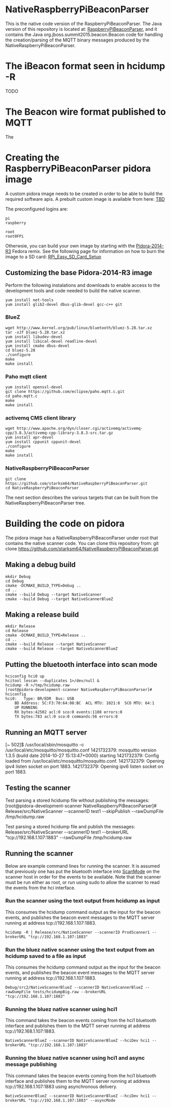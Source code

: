 # NativeRaspberryPiBeaconParser
This is the native code version of the RaspberryPiBeaconParser. 
The Java version of this repository is located at: [RaspberryPiBeaconParser](https://github.com/starksm64/RaspberryPiBeaconParser), and it contains the Java org.jboss.summit2015.beacon.Beacon code for handling the creation/parsing of the MQTT binary messages produced by the NativeRaspberryPiBeaconParser.

# The iBeacon format seen in hcidump -R
TODO

# The Beacon wire format published to MQTT
The

# Creating the RaspberryPiBeaconParser pidora image
A custom pidora image needs to be created in order to be able to build the required software apis. A prebuilt custom image is available from here: [TBD]()

The preconfigured logins are:

	pi
	raspberry
	
	root
	root0FPi

Otherwsie, you can build your own image by starting with the
[Pidora-2014-R3](http://downloads.raspberrypi.org/pidora_latest) Fedora remix. See the following page for information on how to burn the image to a SD card:
[RPi_Easy_SD_Card_Setup](http://elinux.org/RPi_Easy_SD_Card_Setup)

## Customizing the base Pidora-2014-R3 image
Perform the following instalations and downloads to enable access to the development tools and code needed to build the native scanner.

	yum install net-tools
	yum install glib2-devel dbus-glib-devel gcc-c++ git

### BlueZ
	wget http://www.kernel.org/pub/linux/bluetooth/bluez-5.28.tar.xz
	tar -xJf bluez-5.28.tar.xz
	yum install libudev-devel
	yum install libical-devel readline-devel
	yum install cmake dbus-devel
	cd bluez-5.28
	./configure
	make
	make install


### Paho mqtt client
	yum install openssl-devel
	git clone https://github.com/eclipse/paho.mqtt.c.git
	cd paho.mqtt.c
	make
	make install

### activemq CMS client library
	wget http://www.apache.org/dyn/closer.cgi/activemq/activemq-cpp/3.8.3/activemq-cpp-library-3.8.3-src.tar.gz
	yum install apr-devel
	yum install cppunit cppunit-devel
	./configure
	make
	make install

### NativeRaspberryPiBeaconParser
	git clone https://github.com/starksm64/NativeRaspberryPiBeaconParser.git
	cd NativeRaspberryPiBeaconParser

The next section describes the various targets that can be built from the NativeRaspberryPiBeaconParser tree.


# Building the code on pidora
The pidora image has a NativeRaspberryPiBeaconParser under root that contains the native scanner code. You can clone
this repository from:
git clone https://github.com/starksm64/NativeRaspberryPiBeaconParser.git

## Making a debug build
	mkdir Debug
	cd Debug
	cmake -DCMAKE_BUILD_TYPE=Debug ..
	cd ..
	cmake --build Debug --target NativeScanner
	cmake --build Debug --target NativeScannerBlueZ

## Making a release build
	mkdir Release
	cd Release
	cmake -DCMAKE_BUILD_TYPE=Release ..
	cd ..
	cmake --build Release --target NativeScanner
	cmake --build Release --target NativeScannerBlueZ

## <a name="ScanMode"></a>Putting the bluetooth interface into scan mode
	hciconfig hci0 up
	hcitool lescan --duplicates 1>/dev/null &
	hcidump -R >/tmp/hcidump.raw
	[root@pidora-development-scanner NativeRaspberryPiBeaconParser]# hciconfig
	hci0:	Type: BR/EDR  Bus: USB
		BD Address: 5C:F3:70:64:08:BC  ACL MTU: 1021:8  SCO MTU: 64:1
		UP RUNNING 
		RX bytes:42502 acl:0 sco:0 events:1108 errors:0
		TX bytes:783 acl:0 sco:0 commands:56 errors:0

## Running an MQTT server
[~ 502]$ /usr/local/sbin/mosquitto -c /usr/local/etc/mosquitto/mosquitto.conf
1421732379: mosquitto version 1.3.5 (build date 2014-10-27 15:13:47+0000) starting
1421732379: Config loaded from /usr/local/etc/mosquitto/mosquitto.conf.
1421732379: Opening ipv4 listen socket on port 1883.
1421732379: Opening ipv6 listen socket on port 1883.

## Testing the scanner
Test parsing a stored hcidump file without publishing the messages:
[root@pidora-development-scanner NativeRaspberryPiBeaconParser]# Release/src/NativeScanner --scannerID test1 --skipPublish --rawDumpFile /tmp/hcidump.raw 

Test parsing a stored hcidump file and publish the messages:
Release/src/NativeScanner --scannerID test1 --brokerURL "tcp://192.168.1.107:1883" --rawDumpFile /tmp/hcidump.raw

## Running the scanner
Below are example command lines for running the scanner. It is assumed that previously one has put the bluetooth interface into [ScanMode](#ScanMode) on the scanner host in order for the events to be available. Note that the scanner must be run either as root, or run using sudo to allow the scanner to read the events from the hci interface.

### Run the scanner using the text output from hcidump as input
This consumes the hcidump command output as the input for the beacon events, and publishes the beacon event messages to the MQTT server running at address tcp://192.168.1.107:1883.
	
	hcidump -R | Release/src/NativeScanner --scannerID ProdScanner1 --brokerURL "tcp://192.168.1.107:1883"
	
### Run the bluez native scanner using the text output from an hcidump saved to a file as input
This consumes the hcidump command output as the input for the beacon events, and publishes the beacon event messages to the MQTT server running at address tcp://192.168.1.107:1883.
	
	
	Debug/src2/NativeScannerBlueZ --scannerID NativeScannerBlueZ --rawDumpFile tests/hcidumpBig.raw --brokerURL "tcp://192.168.1.107:1883"


### Running the bluez native scanner using hci1
This command takes the beacon events coming from the hci1 bluetooth interface and publishes them to the MQTT server running at address tcp://192.168.1.107:1883.  

	NativeScannerBlueZ --scannerID NativeScannerBlueZ --hciDev hci1 --brokerURL "tcp://192.168.1.107:1883"
	
### Running the bluez native scanner using hci1 and async message publishing
This command takes the beacon events coming from the hci1 bluetooth interface and publishes them to the MQTT server running at address tcp://192.168.1.107:1883 using asynchronous delivery.

	NativeScannerBlueZ --scannerID NativeScannerBlueZ --hciDev hci1 --brokerURL "tcp://192.168.1.107:1883" --asyncMode
